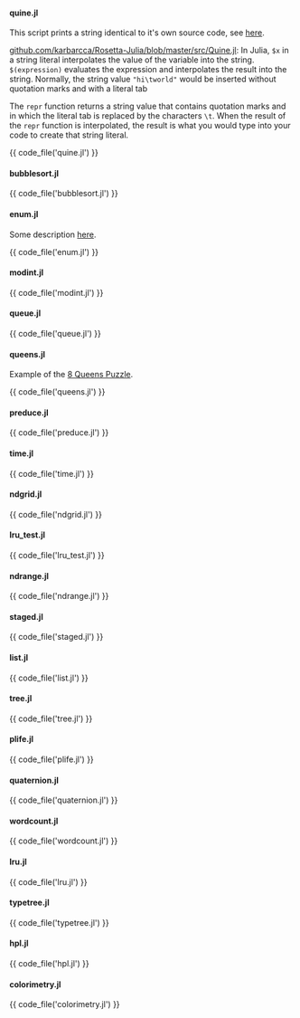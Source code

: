 #### quine.jl

This script prints a string identical to it's own source code, see [here](http://rosettacode.org/wiki/Quine).

[github.com/karbarcca/Rosetta-Julia/blob/master/src/Quine.jl](https://github.com/karbarcca/Rosetta-Julia/blob/master/src/Quine.jl): In Julia, `$x` in a string literal interpolates the value of the variable into the string. `$(expression)` evaluates the expression and interpolates the result into the string. Normally, the string value `"hi\tworld"` would be inserted without quotation marks and with a literal tab

The `repr` function returns a string value that contains quotation marks and in which the literal tab is replaced by the characters `\t`. When the result of the `repr` function is interpolated, the result is what you would type into your code to create that string literal.

{{ code_file('quine.jl') }} 

#### bubblesort.jl

{{ code_file('bubblesort.jl') }} 

#### enum.jl

Some description [here](https://groups.google.com/forum/#!msg/julia-users/f-nKrMh09K4/Ko8EeOEpCEkJ).

{{ code_file('enum.jl') }} 

#### modint.jl

{{ code_file('modint.jl') }} 

#### queue.jl

{{ code_file('queue.jl') }} 

#### queens.jl

Example of the [8 Queens Puzzle](http://en.wikipedia.org/wiki/Eight_queens_puzzle).

{{ code_file('queens.jl') }} 

#### preduce.jl

{{ code_file('preduce.jl') }} 

#### time.jl

{{ code_file('time.jl') }} 

#### ndgrid.jl

{{ code_file('ndgrid.jl') }} 

#### lru_test.jl

{{ code_file('lru_test.jl') }} 

#### ndrange.jl

{{ code_file('ndrange.jl') }} 

#### staged.jl

{{ code_file('staged.jl') }} 

#### list.jl

{{ code_file('list.jl') }} 

#### tree.jl

{{ code_file('tree.jl') }} 

#### plife.jl

{{ code_file('plife.jl') }} 

#### quaternion.jl

{{ code_file('quaternion.jl') }} 

#### wordcount.jl

{{ code_file('wordcount.jl') }} 

#### lru.jl

{{ code_file('lru.jl') }} 

#### typetree.jl

{{ code_file('typetree.jl') }} 

#### hpl.jl

{{ code_file('hpl.jl') }} 

#### colorimetry.jl

{{ code_file('colorimetry.jl') }} 
